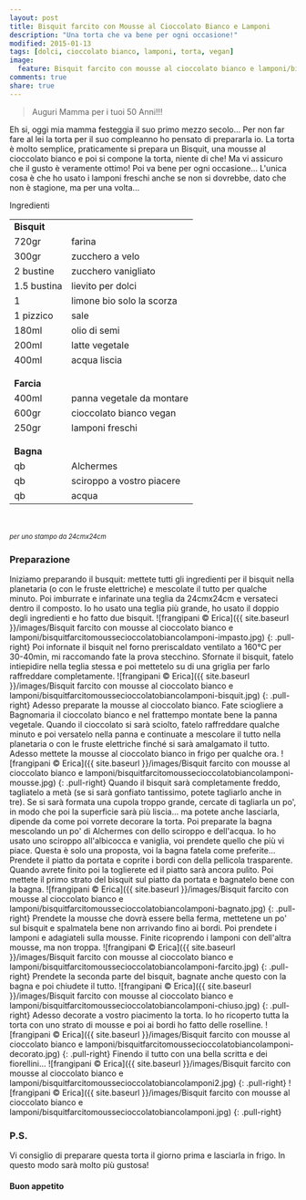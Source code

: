 ```yaml
---
layout: post
title: Bisquit farcito con Mousse al Cioccolato Bianco e Lamponi
description: "Una torta che va bene per ogni occasione!"
modified: 2015-01-13
tags: [dolci, cioccolato bianco, lamponi, torta, vegan]
image:
  feature: Bisquit farcito con mousse al cioccolato bianco e lamponi/bisquitfarcitomoussecioccolatobiancolamponi-header.jpg
comments: true
share: true
---
```


> Auguri Mamma per i tuoi 50 Anni!!!

Eh si, oggi mia mamma festeggia il suo primo mezzo secolo... Per non far fare al lei la torta per il suo compleanno ho pensato di prepararla io. La torta è molto semplice, praticamente si prepara un Bisquit, una mousse al cioccolato bianco e poi si compone la torta, niente di che! Ma vi assicuro che il gusto è veramente ottimo! Poi va bene per ogni occasione... L'unica cosa è che ho usato i lamponi freschi anche se non si dovrebbe, dato che non è stagione, ma per una volta...


<div class="ingredients">
  <div class="ingredients-title">Ingredienti</div>
  <table>
    <tbody>
      <tr>
        <td colspan="2"><b>Bisquit</b></td>
      </tr>
      <tr>
        <td>720gr</td>
        <td>farina</td>
      </tr>
      <tr>
        <td>300gr</td>
        <td>zucchero a velo</td>
      </tr>
      <tr>
        <td>2 bustine</td>
        <td>zucchero vanigliato</td>
      </tr>
      <tr>
        <td>1.5 bustina</td>
        <td>lievito per dolci</td>
      </tr>
      <tr>
        <td>1</td>
        <td>limone bio solo la scorza</td>
      </tr>
      <tr>
        <td>1 pizzico</td>
        <td>sale</td>
      </tr>
      <tr>
        <td>180ml</td>
        <td>olio di semi</td>
      </tr>
      <tr>
        <td>200ml</td>
        <td>latte vegetale</td>
      </tr>
      <tr>
        <td>400ml</td>
        <td>acqua liscia</td>
      </tr>
      <tr style="height: 15px;"></tr>
      <tr>          
        <td colspan="2"><b>Farcia</b></td>
      </tr>
      <tr>
        <td>400ml</td>
        <td>panna vegetale da montare</td>
      </tr>
      <tr>      
        <td>600gr</td>
        <td>cioccolato bianco vegan</td>
      </tr>
      <tr>      
        <td>250gr</td>
        <td>lamponi freschi</td>     
      </tr>
      <tr style="height: 15px;"></tr>
      <tr>          
        <td colspan="2"><b>Bagna</b></td>
      </tr>
      <tr>
        <td>qb</td>
        <td>Alchermes</td>
      </tr>
      <tr>      
        <td>qb</td>
        <td>sciroppo a vostro piacere</td>
      </tr>
      <tr>      
        <td>qb</td>
        <td>acqua</td>
      </tr>
    </tbody>
  </table>
  <br></br>
  <i class="pull-right" style="font-size: 80%;">per uno stampo da 24cmx24cm</i>
</div>


<h3>
  <font color="grey">
    <i class="icon-cogs"></i>
  </font> Preparazione
</h3>

Iniziamo preparando il busquit: mettete tutti gli ingredienti per il bisquit nella planetaria (o con le fruste elettriche) e mescolate il tutto per qualche minuto. Poi imburrate e infarinate una teglia da 24cmx24cm e versateci dentro il composto. Io ho usato una teglia più grande, ho usato il doppio degli ingredienti e ho fatto due bisquit.
![frangipani © Erica]({{ site.baseurl }}/images/Bisquit farcito con mousse al cioccolato bianco e lamponi/bisquitfarcitomoussecioccolatobiancolamponi-impasto.jpg)
{: .pull-right}
Poi infornate il bisquit nel forno preriscaldato ventilato a 160°C per 30-40min, mi raccomando fate la prova stecchino. Sfornate il bisquit, fatelo intiepidire nella teglia stessa e poi mettetelo su di una griglia per farlo raffreddare completamente.
![frangipani © Erica]({{ site.baseurl }}/images/Bisquit farcito con mousse al cioccolato bianco e lamponi/bisquitfarcitomoussecioccolatobiancolamponi-bisquit.jpg)
{: .pull-right}
Adesso preparate la mousse al cioccolato bianco. Fate sciogliere a Bagnomaria il cioccolato bianco e nel frattempo montate bene la panna vegetale. Quando il cioccolato si sarà sciolto, fatelo raffreddare qualche minuto e poi versatelo nella panna e continuate a mescolare il tutto nella planetaria o con le fruste elettriche finché si sarà amalgamato il tutto. Adesso mettete la mousse al cioccolato bianco in frigo per qualche ora.
![frangipani © Erica]({{ site.baseurl }}/images/Bisquit farcito con mousse al cioccolato bianco e lamponi/bisquitfarcitomoussecioccolatobiancolamponi-mousse.jpg)
{: .pull-right}
Quando il bisquit sarà completamente freddo, tagliatelo a metà (se si sarà gonfiato tantissimo, potete tagliarlo anche in tre). Se si sarà formata una cupola troppo grande, cercate di tagliarla un po', in modo che poi la superficie sarà più liscia... ma potete anche lasciarla, dipende da come poi vorrete decorare la torta.
Poi preparate la bagna mescolando un po' di Alchermes con dello sciroppo e dell'acqua. Io ho usato uno sciroppo all'albicocca e vaniglia, voi prendete quello che più vi piace. Questa è solo una proposta, voi la bagna fatela come preferite... Prendete il piatto da portata e coprite i bordi con della pellicola trasparente. Quando avrete finito poi la toglierete ed il piatto sarà ancora pulito. Poi mettete il primo strato del bisquit sul piatto da portata e bagnatelo bene con la bagna.
![frangipani © Erica]({{ site.baseurl }}/images/Bisquit farcito con mousse al cioccolato bianco e lamponi/bisquitfarcitomoussecioccolatobiancolamponi-bagnato.jpg)
{: .pull-right}
Prendete la mousse che dovrà essere bella ferma, mettetene un po' sul bisquit e spalmatela bene non arrivando fino ai bordi. Poi prendete i lamponi e adagiateli sulla mousse. Finite ricoprendo i lamponi con dell'altra mousse, ma non troppa.
![frangipani © Erica]({{ site.baseurl }}/images/Bisquit farcito con mousse al cioccolato bianco e lamponi/bisquitfarcitomoussecioccolatobiancolamponi-farcito.jpg)
{: .pull-right}
Prendete la seconda parte del bisquit, bagnate anche questo con la bagna e poi chiudete il tutto.
![frangipani © Erica]({{ site.baseurl }}/images/Bisquit farcito con mousse al cioccolato bianco e lamponi/bisquitfarcitomoussecioccolatobiancolamponi-chiuso.jpg)
{: .pull-right}
Adesso decorate a vostro piacimento la torta. Io ho ricoperto tutta la torta con uno strato di mousse e poi ai bordi ho fatto delle roselline.
![frangipani © Erica]({{ site.baseurl }}/images/Bisquit farcito con mousse al cioccolato bianco e lamponi/bisquitfarcitomoussecioccolatobiancolamponi-decorato.jpg)
{: .pull-right}
Finendo il tutto con una bella scritta e dei fiorellini...
![frangipani © Erica]({{ site.baseurl }}/images/Bisquit farcito con mousse al cioccolato bianco e lamponi/bisquitfarcitomoussecioccolatobiancolamponi2.jpg)
{: .pull-right}
![frangipani © Erica]({{ site.baseurl }}/images/Bisquit farcito con mousse al cioccolato bianco e lamponi/bisquitfarcitomoussecioccolatobiancolamponi.jpg)
{: .pull-right}

<h3>
  <font color="#FFCC00">
    <i class="icon-lightbulb"></i>
  </font> P.S.
</h3>

Vi consiglio di preparare questa torta il giorno prima e lasciarla in frigo. In questo modo sarà molto più gustosa!

<h4>Buon appetito
  <font color="red">
    <i class="icon-smile"></i>
  </font>
</h4>
